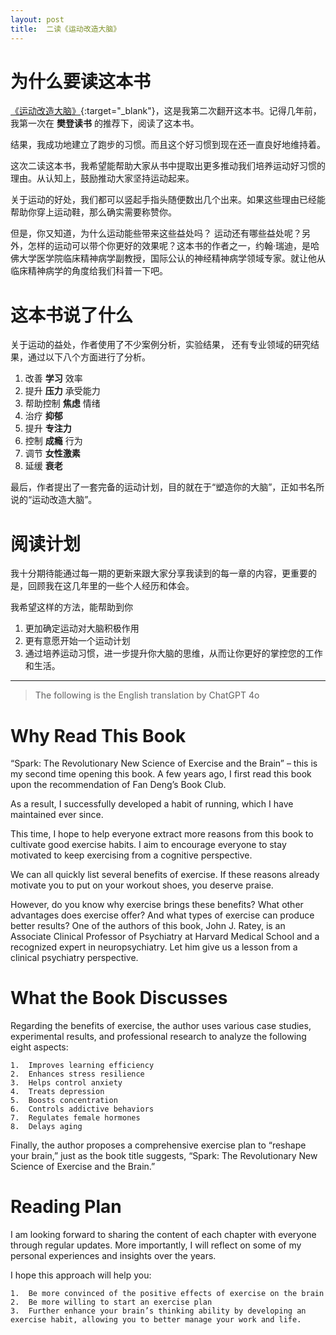 ```yaml
---
layout: post
title:  二读《运动改造大脑》
---
```


# 为什么要读这本书

[《运动改造大脑》](https://book.douban.com/subject/36418973/){:target="_blank"}，这是我第二次翻开这本书。记得几年前，我第一次在 __樊登读书__ 的推荐下，阅读了这本书。

结果，我成功地建立了跑步的习惯。而且这个好习惯到现在还一直良好地维持着。

这次二读这本书，我希望能帮助大家从书中提取出更多推动我们培养运动好习惯的理由。从认知上，鼓励推动大家坚持运动起来。

关于运动的好处，我们都可以竖起手指头随便数出几个出来。如果这些理由已经能帮助你穿上运动鞋，那么确实需要称赞你。

但是，你又知道，为什么运动能些带来这些益处吗？ 运动还有哪些益处呢？另外，怎样的运动可以带个你更好的效果呢？这本书的作者之一，约翰·瑞迪，是哈佛大学医学院临床精神病学副教授，国际公认的神经精神病学领域专家。就让他从临床精神病学的角度给我们科普一下吧。

# 这本书说了什么

关于运动的益处，作者使用了不少案例分析，实验结果， 还有专业领域的研究结果，通过以下八个方面进行了分析。

1. 改善 __学习__ 效率
1. 提升 __压力__ 承受能力
1. 帮助控制 __焦虑__ 情绪
1. 治疗 __抑郁__
1. 提升 __专注力__
1. 控制 __成瘾__ 行为
1. 调节 __女性激素__
1. 延缓 __衰老__

最后，作者提出了一套完备的运动计划，目的就在于“塑造你的大脑”，正如书名所说的“运动改造大脑”。

# 阅读计划

我十分期待能通过每一期的更新来跟大家分享我读到的每一章的内容，更重要的是，回顾我在这几年里的一些个人经历和体会。

我希望这样的方法，能帮助到你
1. 更加确定运动对大脑积极作用
2. 更有意愿开始一个运动计划
3. 通过培养运动习惯，进一步提升你大脑的思维，从而让你更好的掌控您的工作和生活。
   



--- 
> The following is the English translation by ChatGPT 4o


# Why Read This Book

“Spark: The Revolutionary New Science of Exercise and the Brain” – this is my second time opening this book. A few years ago, I first read this book upon the recommendation of Fan Deng’s Book Club.

As a result, I successfully developed a habit of running, which I have maintained ever since.

This time, I hope to help everyone extract more reasons from this book to cultivate good exercise habits. I aim to encourage everyone to stay motivated to keep exercising from a cognitive perspective.

We can all quickly list several benefits of exercise. If these reasons already motivate you to put on your workout shoes, you deserve praise.

However, do you know why exercise brings these benefits? What other advantages does exercise offer? And what types of exercise can produce better results? One of the authors of this book, John J. Ratey, is an Associate Clinical Professor of Psychiatry at Harvard Medical School and a recognized expert in neuropsychiatry. Let him give us a lesson from a clinical psychiatry perspective.

# What the Book Discusses

Regarding the benefits of exercise, the author uses various case studies, experimental results, and professional research to analyze the following eight aspects:

	1.	Improves learning efficiency
	2.	Enhances stress resilience
	3.	Helps control anxiety
	4.	Treats depression
	5.	Boosts concentration
	6.	Controls addictive behaviors
	7.	Regulates female hormones
	8.	Delays aging

Finally, the author proposes a comprehensive exercise plan to “reshape your brain,” just as the book title suggests, “Spark: The Revolutionary New Science of Exercise and the Brain.”

# Reading Plan

I am looking forward to sharing the content of each chapter with everyone through regular updates. More importantly, I will reflect on some of my personal experiences and insights over the years.

I hope this approach will help you:

	1.	Be more convinced of the positive effects of exercise on the brain
	2.	Be more willing to start an exercise plan
	3.	Further enhance your brain’s thinking ability by developing an exercise habit, allowing you to better manage your work and life.


 

